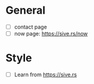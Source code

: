 # General

- [ ] contact page
- [ ] now page: https://sive.rs/now

# Style

- [ ] Learn from https://sive.rs
